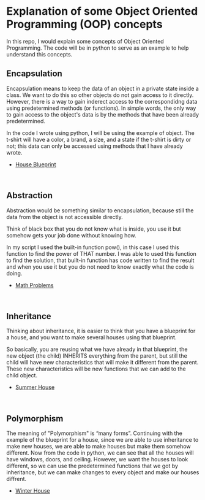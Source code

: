 # Explanation of some Object Oriented Programming (OOP) concepts
In this repo, I would explain some concepts of Object Oriented Programming. The code will be in python to serve as an example to help understand this concepts.


## Encapsulation
Encapsulation means to keep the data of an object in a private state inside a class. We want to do this so other objects do not gain access to it directly. However, there is a way to gain inderect access to the correspondidng data using predetermined methods (or functions). In simple words, the only way to gain access to the object's data is by the methods that have been already predetermined.  

In the code I wrote using python, I will be using the example of  object. The t-shirt will have a color, a brand, a size, and a state if the t-shirt is dirty or not; this data can only be accessed using methods that I have already wrote.

- [House Blueprint](/houseBlueprint.py)

<br>


## Abstraction
Abstraction would be something similar to encapsulation, because still the data from the object is not accessible directly.

Think of black box that you do not know what is inside, you use it but somehow gets your job done without knowing how. 

In my script I used the built-in function pow(), in this case I used this function to find the power of THAT number. I was able to used this function to find the solution, that built-in function has code written to find the result and when you use it but you do not need to know exactly what the code is doing.

- [Math Problems](/mathProblems.py)

<br>


## Inheritance
Thinking about inheritance, it is easier to think that you have a blueprint for a house, and you want to make several houses using that blueprint.

So basically, you are reusing what we have already in that blueprint, the new object (the child) INHERITS everything from the parent, but still the child will have new characteristics that will make it different from the parent. These new characteristics will be new functions that we can add to the child object.

- [Summer House](/makingHouses.py)

<br>


## Polymorphism
The meaning of "Polymorphism" is “many forms”. Continuing with the example of the blueprint for a house, since we are able to use inheritance to make new houses, we are able to make houses but make them somehow different. Now from the code in python, we can see that all the houses will have windows, doors, and ceiling. However, we want the houses to look different, so we can use the predetermined functions that we got by inheritance, but we can make changes to every object and make our houses diffrent.

- [Winter House](/winterVacationHouse.py)
